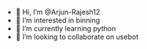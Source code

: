 - 👋 Hi, I’m @Arjun-Rajesh12
- 👀 I’m interested in binning
- 🌱 I’m currently learning python
- 💞️ I’m looking to collaborate on usebot


<!---
Arjun-Rajesh12/Arjun-Rajesh12 is a ✨ special ✨ repository because its `README.md` (this file) appears on your GitHub profile.
You can click the Preview link to take a look at your changes.
--->
